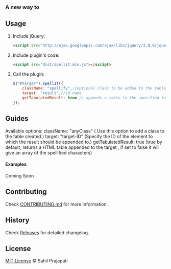### A new way to 



## Usage

1. Include jQuery:

	```html
	<script src="http://ajax.googleapis.com/ajax/libs/jquery/2.0.0/jquery.min.js"></script>
	```

2. Include plugin's code:

	```html
	<script src="dist/spellit.min.js"></script>
	```

3. Call the plugin:

	```javascript
	$("#targer").spellIt({
		className: "spellify",//optional class to be added to the table
		target: "result",//id name
		getTabulatedResult: true // appends a table to the specified target
	});
	```
## Guides

Available options: 
	className: "anyClass" ( Use this option to add a class to the table created.)
	target: "target-ID" (Specify the ID of the element to which the result should be appended to.)
	getTabulatedResult: true (true by default, returns a HTML table appended to the target
							, if set to false it will give an array of the spellified characters)

#### Examples

Coming Soon 


## Contributing

Check [CONTRIBUTING.md](https://github.com/jquery-boilerplate/boilerplate/blob/master/CONTRIBUTING.md) for more information.

## History

Check [Releases](https://github.com/jquery-boilerplate/jquery-boilerplate/releases) for detailed changelog.

## License

[MIT License](http://zenorocha.mit-license.org/) © Sahil Prajapati
